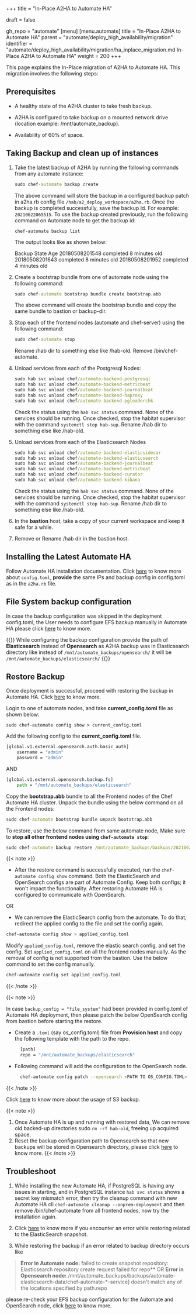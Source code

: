 +++
title = "In-Place A2HA to Automate HA"

draft = false

gh_repo = "automate"
[menu]
[menu.automate]
title = "In-Place A2HA to Automate HA"
parent = "automate/deploy_high_availability/migration"
identifier = "automate/deploy_high_availability/migration/ha_inplace_migration.md In-Place A2HA to Automate HA"
weight = 200
+++

This page explains the In-Place migration of A2HA to Automate HA. This migration involves the following steps:

## Prerequisites

- A healthy state of the A2HA cluster to take fresh backup.

- A2HA is configured to take backup on a mounted network drive (location example: /mnt/automate_backup).

- Availability of 60% of space.

## Taking Backup and clean up of instances

1. Take the latest backup of A2HA by running the following commands from any automate instance:

    ```cmd
    sudo chef-automate backup create
    ```

    The above command will store the backup in a configured backup patch in a2ha.rb config file `/hab/a2_deploy_workspace/a2ha.rb`. Once the backup is completed successfully, save the backup Id. For example: `20210622065515`. To use the backup created previously, run the following command on Automate node to get the backup id:

    ```sudo
    chef-automate backup list
    ```

    The output looks like as shown below:

    Backup             State       Age
    20180508201548    completed  8 minutes old
    20180508201643    completed  8 minutes old
    20180508201952    completed  4 minutes old

1. Create a bootstrap bundle from one of automate node using the following command:

      ```cmd
      sudo chef-automate bootstrap bundle create bootstrap.abb
      ```

    The above command will create the bootstrap bundle and copy the same bundle to bastion or backup-dir.

1. Stop each of the frontend nodes (automate and chef-server) using the following command:

    ```cmd
    sudo chef-automate stop
    ```

    Rename /hab dir to something else like /hab-old.
    Remove /bin/chef-automate.

1. Unload services from each of the Postgresql Nodes:

    ```cmd
    sudo hab svc unload chef/automate-backend-postgresql
    sudo hab svc unload chef/automate-backend-metricbeat
    sudo hab svc unload chef/automate-backend-journalbeat
    sudo hab svc unload chef/automate-backend-haproxy
    sudo hab svc unload chef/automate-backend-pgleaderchk
    ```

    Check the status using the `hab svc status` command. None of the services should be running. Once checked, stop the habitat supervisor with the command `systemctl stop hab-sup`. Rename /hab dir to something else like /hab-old.

1. Unload services from each of the Elasticsearch Nodes

    ```cmd
    sudo hab svc unload chef/automate-backend-elasticsidecar
    sudo hab svc unload chef/automate-backend-elasticsearch
    sudo hab svc unload chef/automate-backend-journalbeat
    sudo hab svc unload chef/automate-backend-metricbeat
    sudo hab svc unload chef/automate-backend-curator
    sudo hab svc unload chef/automate-backend-kibana
    ```

   Check the status using the `hab svc status` command. None of the services should be running. Once checked, stop the habitat supervisor with the command `systemctl stop hab-sup`. Rename /hab dir to something else like /hab-old.

1. In the **bastion** host, take a copy of your current workspace and keep it safe for a while.
1. Remove or Rename /hab dir in the bastion host.

## Installing the Latest Automate HA

Follow Automate HA installation documentation. Click [here](/automate/ha_onprim_deployment_procedure/) to know more about `config.toml`,
**provide** the same IPs and backup config in config.toml as in the  `a2ha.rb` file.

## File System backup configuration
In case the backup configuration was skipped in the deployment config.toml, the User needs to configure EFS backup manually in Automate HA please click [here](/automate/ha_backup_restore_file_system/#configuration-for-automate-node-from-provision-host) to know more.

{{<note>}}
While configuring the backup configuration provide the path of **Elasticsearch** instead of **Opensearch** as A2HA backup was in Elasticsearch directory 
like instead of `/mnt/automate_backups/opensearch/` it will be `/mnt/automate_backups/elasticsearch/`
{{</note>}}

## Restore Backup

Once deployment is successful, proceed with restoring the backup in Automate HA. Click [here](/automate/ha_backup_restore_file_system/) to know more.

Login to one of automate nodes, and take **current_config.toml** file as shown below:

```sudo
sudo chef-automate config show > current_config.toml
```

Add the following config to the **current_config.toml** file.

```cmd
[global.v1.external.opensearch.auth.basic_auth]
    username = "admin"
    password = "admin"
```

AND

```cmd
[global.v1.external.opensearch.backup.fs]
    path = "/mnt/automate_backups/elasticsearch"
```

Copy the **bootstrap.abb** bundle to all the Frontend nodes of the Chef Automate HA cluster. Unpack the bundle using the below command on all the Frontend nodes:

```cmd
sudo chef-automate bootstrap bundle unpack bootstrap.abb
```

To restore, use the below command from same automate node, Make sure to **stop all other frontend nodes using `chef-automate stop`**:

```cmd
sudo chef-automate backup restore /mnt/automate_backups/backups/20210622065515/ --patch-config current_config.toml --airgap-bundle /var/tmp/frontend-4.x.y.aib --skip-preflight
```

{{< note >}}

- After the restore command is successfully executed, run the `chef-automate config show` command. Both the ElasticSearch and OpenSearch configs are part of Automate Config. Keep both configs; it won't impact the functionality. After restoring Automate HA is configured to communicate with OpenSearch.

OR

- We can remove the ElasticSearch config from the automate. To do that, redirect the applied config to the file and set the config again.

```bash
chef-automate config show > applied_config.toml
```

Modify `applied_config.toml`, remove the elastic search config, and set the config. Set `applied_config.toml` on all the frontend nodes manually. As the removal of config is not supported from the bastion. Use the below command to set the config manually.

```bash
chef-automate config set applied_config.toml
```

{{< /note >}}

{{< note >}}

In case `backup_config = "file_system"` had been provided in config.toml of Automate HA deployment, then please patch the below OpenSearch config from bastion before starting the restore.

- Create a `.toml` (say os_config.toml) file from **Provision host** and copy the following template with the path to the repo.

    ```sh
      [path]
      repo = "/mnt/automate_backups/elasticsearch"
    ```

- Following command will add the configuration to the OpenSearch node.

    ```sh
      chef-automate config patch --opensearch <PATH TO OS_CONFIG.TOML>
    ```

{{< /note >}}

Click [here](/automate/ha_backup_restore_object_storage/) to know more about the usage of S3 backup.

{{< note >}}
1. Once Automate HA is up and running with restored data, We can remove old backed-up directories sudo `rm -rf hab-old`, freeing up acquired space.
1. Reset the backup configuration path to Opensearch so that new backups will be stored in Opensearch directory, please click [here](/automate/ha_backup_restore_file_system/#configuration-for-automate-node-from-provision-host) to know more.
{{< /note >}}

## Troubleshoot

1. While installing the new Automate HA, if PostgreSQL is having any issues in starting, and in PostgreSQL instance `hab svc status` shows a secret key mismatch error, then try the cleanup command with new Automate HA cli `chef-automate cleanup --onprem-deployment` and then remove /bin/chef-automate from all frontend nodes, now try the installation again.

1. Click [here](/automate/ha_existing_a2ha_to_automate_ha/#troubleshooting) to know more if you encounter an error while restoring related to the ElasticSearch snapshot.
2. While restoring the backup if an error related to backup directory occurs like 
> **Error in Automate node:** failed to create snapshot repository: Elasticsearch repository create request failed for repo**
> OR
> **Error in Opensearch node:** /mnt/automate_backups/backups/automate-elasticsearch-data/chef-automate-*-service] doesn't match any of the locations specified by path.repo

please re-check your EFS backup configuration for the Automate and OpenSearch node, click [here](/automate/ha_backup_restore_file_system/#configuration-for-automate-node-from-provision-host) to know more.
